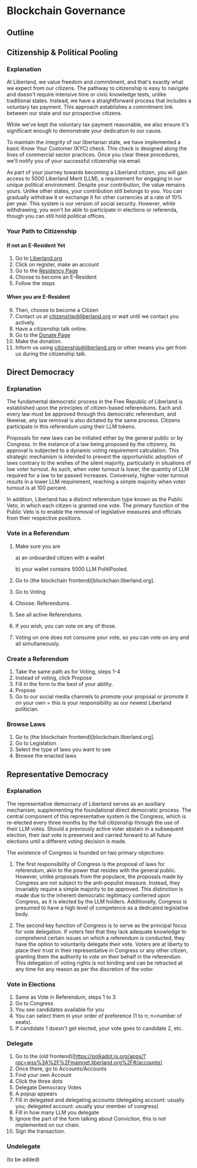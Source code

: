 # Blockchain Governance
## Outline
## Citizenship & Political Pooling
### Explanation
At Liberland, we value freedom and commitment, and that's exactly what we expect from our citizens. The pathway to citizenship is easy to navigate and doesn't require intensive time or civic knowledge tests, unlike traditional states. Instead, we have a straightforward process that includes a voluntary tax payment. This approach establishes a commitment link between our state and our prospective citizens.

While we've kept the voluntary tax payment reasonable, we also ensure it's significant enough to demonstrate your dedication to our cause.

To maintain the integrity of our libertarian state, we have implemented a basic Know Your Customer (KYC) check. This check is designed along the lines of commercial sector practices. Once you clear these procedures, we'll notify you of your successful citizenship via email.

As part of your journey towards becoming a Liberland citizen, you will gain access to 5000 Liberland Merit (LLM), a requirement for engaging in our unique political environment. Despite your contribution, the value remains yours. Unlike other states, your contribution still belongs to you. You can gradually withdraw it or exchange it for other currencies at a rate of 10% per year. This system is our version of social security. However, while withdrawing, you won't be able to participate in elections or referenda, though you can still hold political offices.

### Your Path to Citizenship
#### If not an E-Resident Yet
1. Go to [Liberland.org](www.liberland.org)
2. Click on register, make an account
3. Go to the [Residency Page](https://liberland.org/en/eresidency)
4. Choose to become an E-Resident
5. Follow the steps
#### When you are E-Resident
6. Then, choose to become a Citizen
7. Contact us at citizenship@liberland.org or wait until we contact you actively.
8. Have a citizenship talk online.
9. Go to the [Donate Page](www.liberland.org/en/donate)
10. Make the donation.
11. Inform us using citizenship@liberland.org or other means you get from us during the citizenship talk.

## Direct Democracy
### Explanation
The fundamental democratic process in the Free Republic of Liberland is established upon the principles of citizen-based referendums. Each and every law must be approved through this democratic referendum, and likewise, any law removal is also dictated by the same process. Citizens participate in this referendum using their LLM tokens.

Proposals for new laws can be initiated either by the general public or by Congress. In the instance of a law being proposed by the citizenry, its approval is subjected to a dynamic voting requirement calculation. This strategic mechanism is intended to prevent the opportunistic adoption of laws contrary to the wishes of the silent majority, particularly in situations of low voter turnout. As such, when voter turnout is lower, the quantity of LLM required for a law to be passed increases. Conversely, higher voter turnout results in a lower LLM requirement, reaching a simple majority when voter turnout is at 100 percent.

In addition, Liberland has a distinct referendum type known as the Public Veto, in which each citizen is granted one vote. The primary function of the Public Veto is to enable the removal of legislative measures and officials from their respective positions.

### Vote in a Referendum
1. Make sure you are

   a)  an onboarded citizen with a wallet

   b) your wallet contains 5000 LLM PolitiPooled.

2. Go to (the blockchain frontend)[blockchain.liberland.org].
3. Go to Voting
4. Choose: Referendums.
5. See all active Referendums.
6. If you wish, you can vote on any of those.
7. Voting on one does not consume your vote, so you can vote on any and all simultaneously.

### Create a Referendum
1. Take the same path as for Voting, steps 1-4
2. Instead of voting, click Propose
3. Fill in the form to the best of your ability.
4. Propose
5. Go to our social media channels to promote your proposal or promote it on your own = this is your responsibility as our newest Liberland politician.

### Browse Laws
1. Go to (the blockchain frontend)[blockchain.liberland.org].
2. Go to Legislation
3. Select the type of laws you want to see
4. Browse the enacted laws

## Representative Democracy
### Explanation
The representative democracy of Liberland serves as an auxiliary mechanism, supplementing the foundational direct democratic process. The central component of this representative system is the Congress, which is re-elected every three months by the full citizenship through the use of their LLM votes. Should a previously active voter abstain in a subsequent election, their last vote is preserved and carried forward to all future elections until a different voting decision is made.

The existence of Congress is founded on two primary objectives:

1. The first responsibility of Congress is the proposal of laws for referendum, akin to the power that resides with the general public. However, unlike proposals from the populace, the proposals made by Congress are not subject to the anti-populist measure. Instead, they invariably require a simple majority to be approved. This distinction is made due to the inherent democratic legitimacy conferred upon Congress, as it is elected by the LLM holders. Additionally, Congress is presumed to have a high level of competence as a dedicated legislative body.

2. The second key function of Congress is to serve as the principal focus for vote delegation. If voters feel that they lack adequate knowledge to comprehend certain issues on which a referendum is conducted, they have the option to voluntarily delegate their vote. Voters are at liberty to place their trust in their representative in Congress or any other citizen, granting them the authority to vote on their behalf in the referendum. This delegation of voting rights is not binding and can be retracted at any time for any reason as per the discretion of the voter.

### Vote in Elections
1. Same as Vote in Referendum, steps 1 to 3
2. Go to Congress
3. You see candidates available for you
4. You can select them in your order of preference (1 to n; n=number of seats).
5. If candidate 1 doesn't get elected, your vote goes to candidate 2, etc.

### Delegate
1. Go to the (old frontend)[https://polkadot.js.org/apps/?rpc=wss%3A%2F%2Fmainnet.liberland.org%2F#/accounts]
2. Once there, go to Accounts/Accounts
3. Find your own Account
4. Click the three dots
5. Delegate Democracy Votes
6. A popup appears
7. Fill in delegated and delegating accounts (delegating account: usually you; delegated account: usually your member of congress)
8. Fill in how many LLM you delegate
9. Ignore the part of the form talking about Conviction, this is not implemented on our chain.
10. Sign the transaction.

### Undelegate
(to be added)

